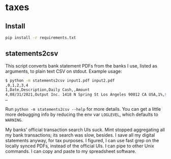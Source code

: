 # taxes

## Install

```zsh
pip install -r requirements.txt
```

## statements2csv

This script converts bank statement PDFs from the banks I use, listed as
arguments, to plain text CSV on stdout. Example usage:

```zsh
$ python -m statements2csv input1.pdf input2.pdf
,0,1,2,3,4
1,Date,Description,Daily Cash,,Amount
4,08/31/2021,Output Inc. 1418 N Spring St Los Angeles 90012 CA USA,1%,$0.10,$10.00
…
```

Run `python -m statements2csv --help` for more details. You can get a little
more debugging info by reducing the env var `LOGLEVEL`, which defaults to
`WARNING`.

My banks' official transaction search UIs suck. Mint stopped aggregating all my
bank transactions; its search was slow, besides. I save all my digital
statements anyway, for tax purposes. I figured, I can use fast grep on the
locally synced PDFs, instead of the official UIs. I can pipe to other Unix
commands. I can copy and paste to my spreadsheet software.
